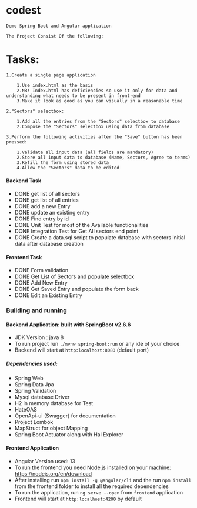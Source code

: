 # codest

    Demo Spring Boot and Angular application

    The Project Consist Of the following: 

# Tasks:

    1.Create a single page application
 
        1.Use index.html as the basis
        2.NB! Index.html has deficiencies so use it only for data and understanding what needs to be present in front-end
        3.Make it look as good as you can visually in a reasonable time

    2."Sectors" selectbox:

        1.Add all the entries from the "Sectors" selectbox to database
        2.Compose the "Sectors" selectbox using data from database

    3.Perform the following activities after the "Save" button has been pressed: 

        1.Validate all input data (all fields are mandatory)
        2.Store all input data to database (Name, Sectors, Agree to terms)
        3.Refill the form using stored data 
        4.Allow the "Sectors" data to be edited

#### Backend Task

- DONE get list of all sectors
- DONE get list of all entries
- DONE add a new Entry
- DONE update an existing entry
- DONE Find entry by id
- DONE Unit Test for most of the Available functionalities
- DONE Integration Test for Get All sectors end point
- DONE Create a data.sql script to populate database with sectors initial data after database creation

#### Frontend Task

- DONE Form validation 
- DONE Get List of Sectors and populate selectbox 
- DONE Add New Entry 
- DONE Get Saved Entry and populate the form back
- DONE Edit an Existing Entry

### Building and running

#### Backend Application: built with SpringBoot v2.6.6

- JDK Version : java 8
- To run project run `./mvnw spring-boot:run` or any ide of your choice
- Backend will start at `http:localhost:8080` (default port)

##### Dependencies used: 

- Spring Web
- Spring Data Jpa
- Spring Validation
- Mysql database Driver
- H2 in memory database for Test
- HateOAS
- OpenApi-ui (Swagger) for documentation
- Project Lombok
- MapStruct for object Mapping
- Spring Boot Actuator along with Hal Explorer

#### Frontend Application

- Angular Version used: 13
- To run the  frontend you need Node.js installed on your machine: https://nodejs.org/en/download
- After installing run `npm install -g @angular/cli` and the run  `npm install` from the frontend folder to install all the required dependencies
- To run the application, run `ng serve --open` from `frontend` application 
- Frontend will start at `http:localhost:4200` by default 
        


